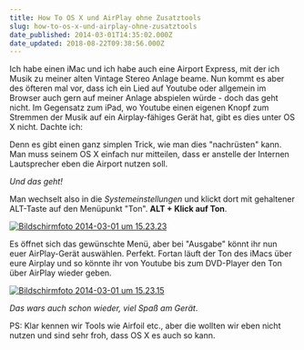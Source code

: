 ```yaml
---
title: How To OS X und AirPlay ohne Zusatztools
slug: how-to-os-x-und-airplay-ohne-zusatztools
date_published: 2014-03-01T14:35:02.000Z
date_updated: 2018-08-22T09:38:56.000Z
---
```


Ich habe einen iMac und ich habe auch eine Airport Express, mit der ich Musik zu meiner alten Vintage Stereo Anlage beame. Nun kommt es aber des öfteren mal vor, dass ich ein Lied auf Youtube oder allgemein im Browser auch gern auf meiner Anlage abspielen würde - doch das geht nicht. Im Gegensatz zum iPad, wo Youtube einen eigenen Knopf zum Stremmen der Musik auf ein Airplay-fähiges Gerät hat, gibt es dies unter OS X nicht. Dachte ich: 

Denn es gibt einen ganz simplen Trick, wie man dies "nachrüsten" kann. Man muss seinem OS X einfach nur mitteilen, dass er anstelle der Internen Lautsprecher eben die Airport nutzen soll.

*Und das geht!*

Man wechselt also in die *Systemeinstellungen* und klickt dort mit gehaltener ALT-Taste auf den Menüpunkt "Ton". **ALT + Klick auf Ton**.

[![Bildschirmfoto 2014-03-01 um 15.23.23](//picdump.thafaker.de/2014/03/Bildschirmfoto-2014-03-01-um-15.23.23-580x540.png)](http://picdump.thafaker.de/2014/03/Bildschirmfoto-2014-03-01-um-15.23.23.png)

Es öffnet sich das gewünschte Menü, aber bei "Ausgabe" könnt ihr nun euer AirPlay-Gerät auswählen. Perfekt. Fortan läuft der Ton des iMacs über eure Airplay und so könnte ihr von Youtube bis zum DVD-Player den Ton über AirPlay wieder geben.

[![Bildschirmfoto 2014-03-01 um 15.23.15](//picdump.thafaker.de/2014/03/Bildschirmfoto-2014-03-01-um-15.23.15-580x445.png)](http://picdump.thafaker.de/2014/03/Bildschirmfoto-2014-03-01-um-15.23.15.png)

*Das wars auch schon wieder, viel Spaß am Gerät*.

PS: Klar kennen wir Tools wie Airfoil etc., aber die wollten wir eben nicht nutzen und sind sehr froh, dass OS X es auch so kann.
